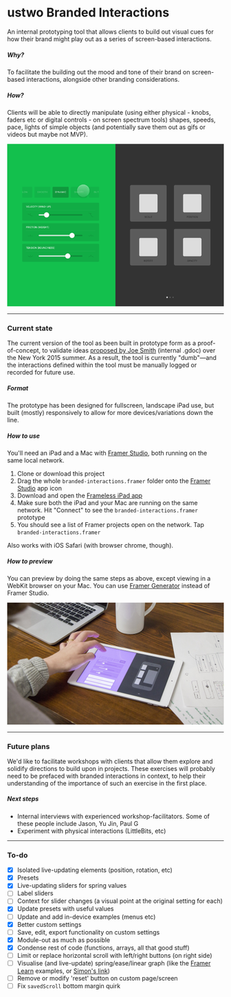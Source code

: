 # ustwo Branded Interactions
An internal prototyping tool that allows clients to build out visual cues for how their brand might play out as a series of screen-based interactions.

##### Why?
To facilitate the building out the mood and tone of their brand on screen-based interactions, alongside other branding considerations.

##### How?
Clients will be able to directly manipulate (using either physical - knobs, faders etc or digital controls - on screen spectrum tools) shapes, speeds, pace, lights of simple objects (and potentially save them out as gifs or videos but maybe not MVP).

![mov](img/branded-interactions.gif)

***

### Current state
The current version of the tool as been built in prototype form as a proof-of-concept, to validate ideas [proposed by Joe Smith](https://docs.google.com/a/ustwo.com/document/d/19qUv0BSxZoihyoiLQi-Y1dvAGcc5_rFYiQIodabg58A/edit?usp=sharing) (internal .gdoc) over the New York 2015 summer. As a result, the tool is currently "dumb"—and the interactions defined within the tool must be manually logged or recorded for future use.

##### Format
The prototype has been designed for fullscreen, landscape iPad use, but built (mostly) responsively to allow for more devices/variations down the line.

##### How to use
You'll need an iPad and a Mac with [Framer Studio](http://framerjs.com), both running on the same local network.

1. Clone or download this project  
2. Drag the whole `branded-interactions.framer` folder onto the [Framer Studio](http://framerjs.com) app icon  
3. Download and open the [Frameless iPad app](https://itunes.apple.com/us/app/frameless-full-screen-web/id933580264?mt=8)  
4. Make sure both the iPad and your Mac are running on the same network. Hit "Connect" to see the `branded-interactions.framer` prototype
5. You should see a list of  Framer projects open on the network. Tap `branded-interactions.framer`

Also works with iOS Safari (with browser chrome, though).

##### How to preview
You can preview by doing the same steps as above, except viewing in a WebKit browser on your Mac. You can use [Framer Generator](https://github.com/koenbok/Framer) instead of Framer Studio.

![insitu](img/insitu.jpg)

***

### Future plans
We'd like to facilitate workshops with clients that allow them explore and solidify directions to build upon in projects. These exercises will probably need to be prefaced with branded interactions in context, to help their understanding of the importance of such an exercise in the first place.

##### Next steps
- Internal interviews with experienced workshop-facilitators. Some of these people include Jason, Yu Jin, Paul G
- Experiment with physical interactions (LittleBits, etc)

***

### To-do
- [x] Isolated live-updating elements (position, rotation, etc)
- [x] Presets
- [x] Live-updating sliders for spring values
- [ ] Label sliders
- [ ] Context for slider changes (a visual point at the original setting for each)
- [x] Update presets with useful values
- [ ] Update and add in-device examples (menus etc)
- [x] Better custom settings
- [ ] Save, edit, export functionality on custom settings
- [x] Module-out as much as possible
- [x] Condense rest of code (functions, arrays, all that good stuff)
- [ ] Limit or replace horizontal scroll with left/right buttons (on right side)
- [ ] Visualise (and live-update) spring/ease/linear graph (like the [Framer Learn](http://framerjs.com/learn/basics/animation/) examples, or [Simon's link](http://hosted.zeh.com.br/mctween/animationtypes.html))
- [ ] Remove or modify 'reset' button on custom page/screen
- [ ] Fix `savedScroll` bottom margin quirk
